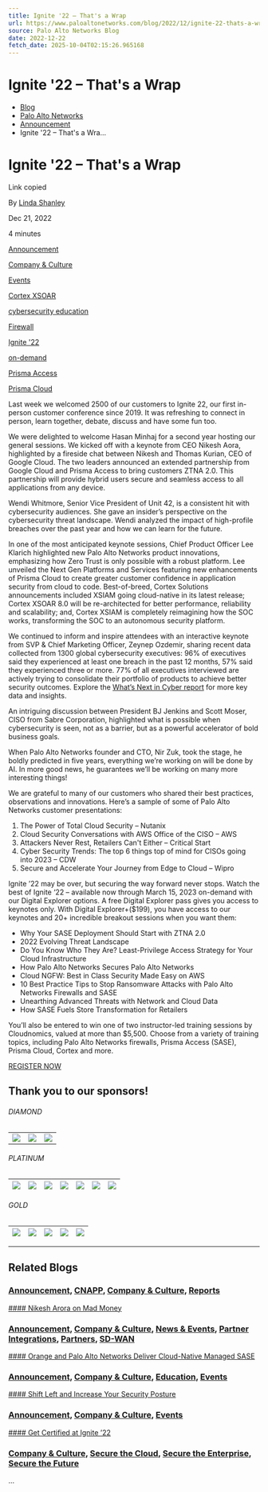 ```yaml
---
title: Ignite '22 – That's a Wrap
url: https://www.paloaltonetworks.com/blog/2022/12/ignite-22-thats-a-wrap/
source: Palo Alto Networks Blog
date: 2022-12-22
fetch_date: 2025-10-04T02:15:26.965168
---
```


# Ignite '22 – That's a Wrap

* [Blog](https://www.paloaltonetworks.com/blog)
* [Palo Alto Networks](https://www.paloaltonetworks.com/blog/corporate)
* [Announcement](https://www.paloaltonetworks.com/blog/category/announcement/)
* Ignite '22 – That's a Wra...

# Ignite '22 – That's a Wrap

Link copied

By [Linda Shanley](/blog/author/linda-shanley/ "Posts by Linda Shanley")

Dec 21, 2022

4 minutes

[Announcement](/blog/category/announcement/)

[Company & Culture](/blog/category/company-culture/)

[Events](/blog/category/events/)

[Cortex XSOAR](/blog/tag/cortex-xsoar/)

[cybersecurity education](/blog/tag/cybersecurity-education/)

[Firewall](/blog/tag/firewall/)

[Ignite '22](/blog/tag/ignite-22/)

[on-demand](/blog/tag/on-demand/)

[Prisma Access](/blog/tag/prisma-access/)

[Prisma Cloud](/blog/tag/prisma-cloud/)

Last week we welcomed 2500 of our customers to Ignite 22, our first in-person customer conference since 2019. It was refreshing to connect in person, learn together, debate, discuss and have some fun too.

We were delighted to welcome Hasan Minhaj for a second year hosting our general sessions. We kicked off with a keynote from CEO Nikesh Aora, highlighted by a fireside chat between Nikesh and Thomas Kurian, CEO of Google Cloud. The two leaders announced an extended partnership from Google Cloud and Prisma Access to bring customers ZTNA 2.0. This partnership will provide hybrid users secure and seamless access to all applications from any device.

Wendi Whitmore, Senior Vice President of Unit 42, is a consistent hit with cybersecurity audiences. She gave an insider’s perspective on the cybersecurity threat landscape. Wendi analyzed the impact of high-profile breaches over the past year and how we can learn for the future.

In one of the most anticipated keynote sessions, Chief Product Officer Lee Klarich highlighted new Palo Alto Networks product innovations, emphasizing how Zero Trust is only possible with a robust platform. Lee unveiled the Next Gen Platforms and Services featuring new enhancements of Prisma Cloud to create greater customer confidence in application security from cloud to code. Best-of-breed, Cortex Solutions announcements included XSIAM going cloud-native in its latest release; Cortex XSOAR 8.0 will be re-architected for better performance, reliability and scalability; and, Cortex XSIAM is completely reimagining how the SOC works, transforming the SOC to an autonomous security platform.

We continued to inform and inspire attendees with an interactive keynote from SVP & Chief Marketing Officer, Zeynep Ozdemir, sharing recent data collected from 1300 global cybersecurity executives: 96% of executives said they experienced at least one breach in the past 12 months, 57% said they experienced three or more. 77% of all executives interviewed are actively trying to consolidate their portfolio of products to achieve better security outcomes. Explore the [What’s Next in Cyber report](https://start.paloaltonetworks.com/whats-next-in-cyber-report?utm_medium=social&utm_source=linkedin-tma-global-cxo&utm_campaign=wnic_fy23q2&utm_content=static&sfdcid=7014u000001VQAEAA4) for more key data and insights.

An intriguing discussion between President BJ Jenkins and Scott Moser, CISO from Sabre Corporation, highlighted what is possible when cybersecurity is seen, not as a barrier, but as a powerful accelerator of bold business goals.

When Palo Alto Networks founder and CTO, Nir Zuk, took the stage, he boldly predicted in five years, everything we’re working on will be done by AI. In more good news, he guarantees we’ll be working on many more interesting things!

We are grateful to many of our customers who shared their best practices, observations and innovations. Here’s a sample of some of Palo Alto Networks customer presentations:

1. The Power of Total Cloud Security – Nutanix
2. Cloud Security Conversations with AWS Office of the CISO – AWS
3. Attackers Never Rest, Retailers Can't Either – Critical Start
4. Cyber Security Trends: The top 6 things top of mind for CISOs going into 2023 – CDW
5. Secure and Accelerate Your Journey from Edge to Cloud – Wipro

Ignite ’22 may be over, but securing the way forward never stops. Watch the best of Ignite ‘22 – available now through March 15, 2023 on-demand with our Digital Explorer options. A free Digital Explorer pass gives you access to keynotes only. With Digital Explorer+($199), you have access to our keynotes and 20+ incredible breakout sessions when you want them:

* Why Your SASE Deployment Should Start with ZTNA 2.0
* 2022 Evolving Threat Landscape
* Do You Know Who They Are? Least-Privilege Access Strategy for Your Cloud Infrastructure
* How Palo Alto Networks Secures Palo Alto Networks
* Cloud NGFW: Best in Class Security Made Easy on AWS
* 10 Best Practice Tips to Stop Ransomware Attacks with Palo Alto Networks Firewalls and SASE
* Unearthing Advanced Threats with Network and Cloud Data
* How SASE Fuels Store Transformation for Retailers

You’ll also be entered to win one of two instructor-led training sessions by Cloudnomics, valued at more than $5,500. Choose from a variety of training topics, including Palo Alto Networks firewalls, Prisma Access (SASE), Prisma Cloud, Cortex and more.

[REGISTER NOW](https://reg.ignite.paloaltonetworks.com/flow/paloaltonetworks/ignite22/start/page/main)

## Thank you to our sponsors!

###### DIAMOND

|  |  |  |
| --- | --- | --- |
| ![](/blog/wp-content/uploads/2022/11/word-image-74.png) | ![](/blog/wp-content/uploads/2022/11/word-image-75.png) | ![](/blog/wp-content/uploads/2022/11/word-image-76.png) |

###### PLATINUM

| ![](/blog/wp-content/uploads/2022/11/word-image-77.png) | ![](/blog/wp-content/uploads/2022/11/word-image-78.png) | ![](/blog/wp-content/uploads/2022/11/word-image-79.png) | ![](/blog/wp-content/uploads/2022/11/word-image-80.png) | ![](/blog/wp-content/uploads/2022/11/word-image-81.png) | ![](/blog/wp-content/uploads/2022/11/word-image-82.png) | ![](/blog/wp-content/uploads/2022/11/word-image-83.png) |
| --- | --- | --- | --- | --- | --- | --- |

###### GOLD

| ![](/blog/wp-content/uploads/2022/11/word-image-84.png) | ![](/blog/wp-content/uploads/2022/11/word-image-85.png) | ![](/blog/wp-content/uploads/2022/11/word-image-86.png) | ![](/blog/wp-content/uploads/2022/11/word-image-87.png) | ![](/blog/wp-content/uploads/2022/11/word-image-88.png) |
| --- | --- | --- | --- | --- |

---

## Related Blogs

### [Announcement](/blog/category/announcement/), [CNAPP](/blog/cloud-security/category/cnapp/), [Company & Culture](/blog/category/company-culture/), [Reports](/blog/category/reports/)

[#### Nikesh Arora on Mad Money](https://www.paloaltonetworks.com/blog/2024/12/nikesh-arora-on-mad-money/)

### [Announcement](/blog/category/announcement/), [Company & Culture](/blog/category/company-culture/), [News & Events](/blog/sase/category/news-events/), [Partner Integrations](/blog/sase/category/partner-integrations/), [Partners](/blog/category/partners/), [SD-WAN](/blog/sase/category/sd-wan/)

[#### Orange and Palo Alto Networks Deliver Cloud-Native Managed SASE](https://www.paloaltonetworks.com/blog/2023/08/orange-and-palo-alto-networks-deliver-cloud-native-managed-sase/)

### [Announcement](/blog/category/announcement/), [Company & Culture](/blog/category/company-culture/), [Education](/blog/category/education/), [Events](/blog/category/events/)

[#### Shift Left and Increase Your Security Posture](https://www.paloaltonetworks.com/blog/2022/11/shift-left-and-increase-your-security-posture/)

### [Announcement](/blog/category/announcement/), [Company & Culture](/blog/category/company-culture/), [Events](/blog/category/events/)

[#### Get Certified at Ignite ’22](https://www.paloaltonetworks.com/blog/2022/11/get-certified-at-ignite-22/)

### [Company & Culture](/blog/category/company-culture/), [Secure the Cloud](/blog/category/secure-the-cloud/), [Secure the Enterprise](/blog/category/secure-the-enterprise/), [Secure the Future](/blog/category/secure-the-future/)

...